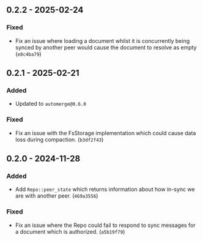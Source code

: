 ## 0.2.2 - 2025-02-24

### Fixed

* Fix an issue where loading a document whilst it is concurrently being synced
by another peer would cause the document to resolve as empty (`e8c4ba79`)

## 0.2.1 - 2025-02-21

### Added

* Updated to `automerge@0.6.0`

### Fixed

* Fix an issue with the FsStorage implementation which could cause
  data loss during compaction. (`b3df2f43`)

## 0.2.0 - 2024-11-28

### Added

* Add `Repo::peer_state` which returns information about how in-sync we are
  with another peer. (`469a3556`)

### Fixed

* Fix an issue where the Repo could fail to respond to sync messages for a
  document which is authorized. (`a5b19f79`)
